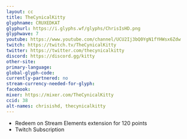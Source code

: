 ```yaml
---
layout: cc
title: TheCynicalKitty
glyphname: CRUXEDKAT
glyphurl: https://i.glyphs.wf/glyphs/ChrisIsHD.png
glyphwave: 7
youtube: https://www.youtube.com/channel/UCU2Ij3bQ0YgN1fYHWsx6Zdw
twitch: https://twitch.tv/TheCynicalKitty
twitter: https://twitter.com/thecynicalkitty
discord: https://discord.gg/kitty
other-site: 
primary-language: 
global-glyph-code: 
currently-partnered: no
stream-currency-needed-for-glyph: 
facebook: 
mixer: https://mixer.com/TheCynicalKitty
ccid: 38
alt-names: chrisishd, thecynicalkitty
---
```

* Redeem on Stream Elements extension for 120 points
* Twitch Subscription

